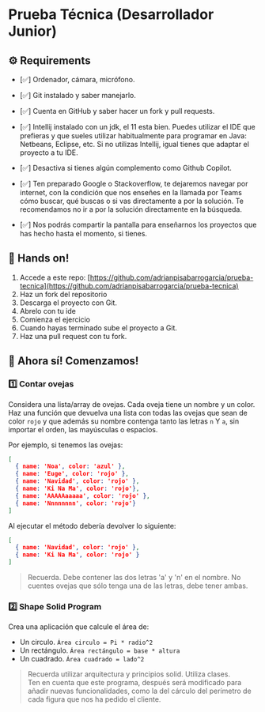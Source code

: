 # Prueba Técnica (Desarrollador Junior)

## ⚙️ Requirements   

- [✅] Ordenador, cámara, micrófono.

- [✅] Git instalado y saber manejarlo.

- [✅] Cuenta en GitHub y saber hacer un fork y pull requests.

- [✅] Intellij instalado con un jdk, el 11 esta bien. Puedes utilizar el IDE que prefieras y que sueles utilizar habitualmente para programar en Java: Netbeans, Eclipse, etc. Si no utilizas Intellij, igual tienes que adaptar el proyecto a tu IDE. 

- [✅] Desactiva si tienes algún complemento como Github Copilot.   

- [✅] Ten preparado Google o Stackoverflow, te dejaremos navegar por internet, con la condición que nos enseñes en la llamada por Teams cómo buscar, qué buscas o si vas directamente a por la solución. Te recomendamos no ir a por la solución directamente en la búsqueda.   

- [✅] Nos podrás compartir la pantalla para enseñarnos los proyectos que has hecho hasta el momento, si tienes.  



## 🙌 Hands on!
1. Accede a este repo: [https://github.com/adrianpisabarrogarcia/prueba-tecnica](https://github.com/adrianpisabarrogarcia/prueba-tecnica)
2. Haz un fork del repositorio
3. Descarga el proyecto con Git.
4. Abrelo con tu ide
5. Comienza el ejercicio
6. Cuando hayas terminado sube el proyecto a Git.
7. Haz una pull request con tu fork.

## 🎲 Ahora sí! Comenzamos!

### 1️⃣ Contar ovejas
Considera una lista/array de ovejas. Cada oveja tiene un nombre y un color. Haz una función que devuelva una lista con todas las ovejas que sean de color `rojo` y que además su nombre contenga tanto las letras `n` Y `a`, sin importar el orden, las mayúsculas o espacios.

Por ejemplo, si tenemos las ovejas:

```json
[
  { name: 'Noa', color: 'azul' },
  { name: 'Euge', color: 'rojo' },
  { name: 'Navidad', color: 'rojo' },
  { name: 'Ki Na Ma', color: 'rojo'},
  { name: 'AAAAAaaaaa', color: 'rojo' },
  { name: 'Nnnnnnnn', color: 'rojo'}
]
```
Al ejecutar el método debería devolver lo siguiente:

```json
[
  { name: 'Navidad', color: 'rojo' },
  { name: 'Ki Na Ma', color: 'rojo' }
]
```

> Recuerda. Debe contener las dos letras 'a' y 'n' en el nombre. No cuentes ovejas que sólo tenga una de las letras, debe tener ambas.    



### 2️⃣ Shape Solid Program 

Crea una aplicación que calcule el área de:   
   
* Un circulo. `Área circulo = Pi * radio^2`
* Un rectángulo.  `Área rectángulo = base * altura`
* Un cuadrado.  `Área cuadrado = lado^2`

> Recuerda utilizar arquitectura y principios solid. Utiliza clases.   
> Ten en cuenta que este programa, después será modificado para añadir nuevas funcionalidades, como la del cárculo del perímetro de cada figura que nos ha pedido el cliente.
